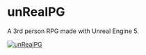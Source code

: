 # unRealPG
A 3rd person RPG made with Unreal Engine 5.

[![unRealPG](https://img.youtube.com/vi/QOc2RtijIhM/0.jpg)](https://www.youtube.com/watch?v=QOc2RtijIhM "Click for the Demo Video!")
